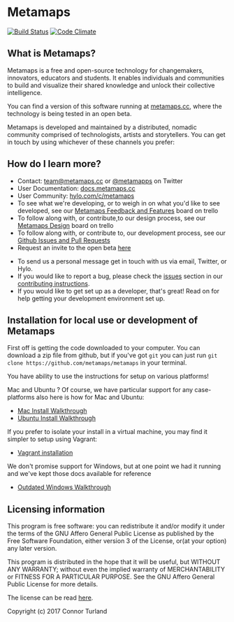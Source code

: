 Metamaps
=======

[![Build Status](https://travis-ci.org/metamaps/metamaps.svg?branch=develop)](https://travis-ci.org/metamaps/metamaps)
[![Code Climate](https://codeclimate.com/github/metamaps/metamaps/badges/gpa.svg)](https://codeclimate.com/github/metamaps/metamaps)

## What is Metamaps?

Metamaps is a free and open-source technology for changemakers, innovators, educators and students. It enables individuals and communities to build and visualize their shared knowledge and unlock their collective intelligence.

You can find a version of this software running at [metamaps.cc][site-beta], where the technology is being tested in an open beta.

Metamaps is developed and maintained by a distributed, nomadic community comprised of technologists, artists and storytellers. You can get in touch by using whichever of these channels you prefer:

## How do I learn more?
     
- Contact: [team@metamaps.cc](mailto:team@metamaps.cc) or [@metamapps](https://twitter.com/metamapps) on Twitter
- User Documentation: [docs.metamaps.cc](https://docs.metamaps.cc)
- User Community: [hylo.com/c/metamaps](https://www.hylo.com/c/metamaps)
- To see what we're developing, or to weigh in on what you'd like to see developed, see our [Metamaps Feedback and Features](https://trello.com/b/uFOA6a2x/metamaps-feedback-feature-ideas-requests) board on trello
- To follow along with, or contribute,to our design process, see our [Metamaps Design](https://trello.com/b/8HlCikOX/metamaps-design) board on trello
- To follow along with, or contribute to, our development process, see our [Github Issues and Pull Requests](https://github.com/metamaps/metamaps/issues)
- Request an invite to the open beta [here](https://metamaps.cc/request)

<!-- markdown hack to split two lists -->

- To send us a personal message get in touch with us via email, Twitter, or Hylo.
- If you would like to report a bug, please check the [issues][contributing-issues] section in our [contributing instructions][contributing].
- If you would like to get set up as a developer, that's great! Read on for help getting your development environment set up.

## Installation for local use or development of Metamaps

First off is getting the code downloaded to your computer. You can download a zip file from github, but if you've got `git` you can just run `git clone https://github.com/metamaps/metamaps` in your terminal.

You have ability to use the instructions for setup on various platforms!

Mac and Ubuntu ? 
Of course, we have particular support for any case-platforms also here is how for Mac and Ubuntu:
- [Mac Install Walkthrough][mac-installation]
- [Ubuntu Install Walkthrough][ubuntu-installation]

If you prefer to isolate your install in a virtual machine, you may find it simpler to setup using Vagrant:
- [Vagrant installation][vagrant-installation]

We don't promise support for Windows, but at one point we had it running and we've kept those docs available for reference
- [Outdated Windows Walkthrough][windows-installation]

## Licensing information

This program is free software: you can redistribute it and/or modify it under the terms of the GNU Affero General Public License as published by the Free Software Foundation, either version 3 of the License, or(at your option) any later version.

This program is distributed in the hope that it will be useful, but WITHOUT ANY WARRANTY; without even the implied warranty of MERCHANTABILITY or FITNESS FOR A PARTICULAR PURPOSE.  See the GNU Affero General Public License for more details.

The license can be read [here][license].

Copyright (c) 2017 Connor Turland

[site-beta]: http://metamaps.cc
[license]: https://github.com/metamaps/metamaps/blob/develop/LICENSE
[contributing]: https://github.com/metamaps/metamaps/blob/develop/doc/CONTRIBUTING.md
[contributing-issues]: https://github.com/metamaps/metamaps/blob/develop/doc/CONTRIBUTING.md#reporting-bugs-and-other-issues
[mac-installation]: https://github.com/metamaps/metamaps/blob/develop/doc/MacInstallation.md
[ubuntu-installation]: https://github.com/metamaps/metamaps/blob/develop/doc/UbuntuInstallation.md
[vagrant-installation]: https://github.com/metamaps/metamaps/blob/develop/doc/VagrantInstallation.md
[windows-installation]: https://github.com/metamaps/metamaps/blob/develop/doc/WindowsInstallation.md
